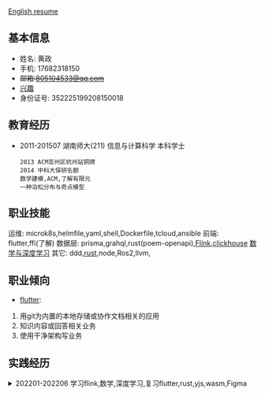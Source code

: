 [English resume](resume_html-en.md)
## 基本信息
+ 姓名: 黄政
+ 手机: 17682318150
+ ~~邮箱:805104533@qq.com~~
+ [兴趣](Interests.md)
+ 身份证号: 352225199208150018

## 教育经历
+ 2011-201507 湖南师大(211) 信息与计算科学 本科学士
  ```
  2013 ACM亚州区杭州站铜牌
  2014 中科大保研名额
  数学建模,ACM,了解有限元
  一种泊松分布与奇点模型
  ```
## 职业技能

运维: microk8s,helmfile,yaml,shell,Dockerfile,tcloud,ansible
前端: flutter,ffi(了解)
数据层: prisma,grahql,rust(poem-openapi),[Flink](system/flink/index.md),[clickhouse](https://t.bilibili.com/628873900377886761?spm_id_from=333.999.0.0)
[数学与深度学习](math/index.md)
其它: ddd,[rust](system/rust/index.md),node,Ros2,llvm,

## 职业倾向

* [flutter](ui/flutter/flutter_key.md):
1. 用git为内置的本地存储或协作文档相关的应用
2. 知识内容或回答相关业务
3. 使用干净架构写业务

## 实践经历

<details>
<summary>
202201-202206 学习flink,数学,深度学习,复习flutter,rust,yjs,wasm,Figma
</summary>
<pre>

<details>
<summary>
202108-202201 待业，在GitHub上的工作及其它
</summary>
<pre>
<code>
在GitHub上的工作:
1. domain-centric/documentation_builder: 用标记渲染出文档, 同时扫描所有的dart类
2. felangel/mason: 将多个文件打包成一个文件,反向过程中,能用变量渲染
3. invertase/melos: dart多项目脚本手架
4. RomanticEra/masonx: 对mason的扩展
5. huang12zheng/webrtc-action: 使用github action,通过补丁现有py脚本,构建二进制文件
6. flutterdata/flutter_data: 本地优先的状态管理工具,能自动初始化对象
7. RomanticEra/romantic_analysis: all_lint_rules_community的自定义静态检查
8. bxqm/dart_data_class_generator: 生成dartcode的vscode插件
9. felixblaschke/readme_helper 生成readmer的命令工具

其它:
1. openyurt(边缘云原生)在B站对每个会议进行总结
</code>
</pre>
</details>

<details>
<summary>
202108-202110 待业, 用28W金融投资及学习了解各行业
</summary>
<pre><code>
风电设备(海缆)
风电运营商(中广核新,三峡能源)
腾讯
</code></pre>
</details>

<details>
<summary>
202107-202108 待业, FFI 及运维
</summary>
<pre><code>
PR:
    microk8s, ZSH plug-in
课程:
    snap, appimage, flatpak
    CNCF,dqlite,containerd,microk8s,Ansible,sqlite3(with ffi)
ffi:
    libgit
以及一些和flutter相关的工作.
链接库生成比较困难,因为没有对应的机器
</code></pre>
</details>


<details>
<summary>
202105-202106 800台机器的运维(奇亚chia)[币价下跌,自动化完成,公司解散]
</summary>
<pre><code>
win:
    装机,人员培训,人员工作情况信息共享(用腾讯文档)
linux:
    人工设置固定IP,使用一些工具(sshpass, ansible, shell, swar (python) ) 实现开机P图,结束关机,结束人肉操作
    zabbix数据记录
    内核参数修改,去除保留空间,16T硬盘格式化设置,脚本挑包,NTFS转linux,依据性能数据验证实际结果,保护文件完整性,定时任务及状态驱动,任务优化,权衡项目推进与问题处理,清盘工作
其它:
    尝试MicroK8S来控制机器，但因为带宽限制,不适合此项目

</code></pre>
</details>

<details>
<summary>
202004-202105 待业, 金融数据分析
</summary>
<pre><code>
202104-202105  financial data analysis
    joinquant(python)
    标的过滤
        低市值 科创企业 主营信息
        现金流大增企业
        固定资产大增企业
    自建模型
        银行,保险
    行业了解: 叉车,碳纤维,风电,新能源发电,整车,谐波减速器
</code></pre>


<pre><code>
202012-202102, 协作文档相关
    fluidframework(编写中文文档,PR,生成docker image,sops,kafka,npm源,共识)
    thrift,grcp
202102-202103 学习新知识
    tidb, prisma2
    flutter(riverpod,navigator,ffi,easylocalization,fastlance,circleci,ferry,code_generate,dynamic_widget,adaptive_ui等)
    automerge(试着去rust2dart)
    arbify(翻译,现用i18n manager), gitpod
    vscode(dart-data-class-generator)
    qqbot for pcr(k8s,istio,python,nonebot2,go-cqhttp)
</code></pre>

<pre><code>
202010-202011, Graph Database选型及部署
    尝试在tidb使用kubebuilder
    helmfile
    nebula
    dgraph
</code></pre>

<pre><code>
202004-202010, 想成为一个运维工程师
    复习ML(大红豆小薏米+台大)
    openvpn中文文档
    k8s
    概率论与数理统计
    detectron2(目标检测外包项目)
</code></pre>
</details>

<details>
<summary>
202001-202004 待业, 重学ML 和 用10W金融投资
</summary>
<pre><code>
1. 深度学习,强化学习,知识图谱
2. 前端开发相关
   flutter
        share_list(想实现一个类似flutter_data的东西)
        了解material设计
        了解一些库kiwi, react, poll, loading_morelist, proxy_manager, getx,freezed,form_bloc
3. 金融投资
    类现金资产: 农业银行,中信建投
    盈利及成长预期: 万华化学
    困境反转: 春秋航空, 厦门空港
    因为便宜: 方大特钢,露天煤业,兖州煤业,火电
    芯片: 合盛硅业
</code></pre>
</details>

<details>
<summary>
201910-202001 链群(左象)(破产) flutter工程师
</summary>
<pre><code>
1. 进行300次 PR
2. 写一些包
ddd_flutter
share_list
3. 协助测试人员了解flutter,编写widget test
4. 尝试响应式设计
5. 尝试从fish_redux迁移到bloc

工作中实现的业务:
1. 重构登录(分离登录验证模块,支持微信)
2. 群组(没有分离出角色相关验证,状态太多(人员三种,群三种),没想到分9个类去写)

选择链群的原因是因为它介绍下一阶段会做内容,
以及flutter当时公司比较少
</code></pre>
</details>

<details>
<summary>
201905-201909 待业, 学习 flutter
</summary>
<pre><code>
1. 使用脚本读 json 来 生成fish_redux代码(为了左象的工作)
2. 了解一些项目flutter_wanandroid,graphql_flutter,bloc
选择flutter,因为其高效,原生跨端
</code></pre>
</details>

<details>
<summary>
201812-201905 待业, 用20W金融投资, 学习DDD及其它
</summary>
<pre><code>
1. 使用并优化201711-201802代码，
   然后再买万华化工、格力、保险、水泥、钢铁
2. 观看DDD2018会议
3. 用 angular,prisma1,graphql 来重建在201707-201711写的demo
</code></pre>
</details>


<details>
<summary>
201804-201811 待业, 学习AI及数据挖掘
</summary>
<pre><code>
1. 设计模式(ts)
2. 数据分析与挖掘实战
3. 深度学习
4. tensoflow
5. 机器学习基石(台大)
</code></pre>
</details>

<details>
<summary>
201711-201802 待业, 量化交易相关
</summary>
<pre><code>
joinquant(python)
1. 实现个股历史ROE计算,估值方法验证,大盘预测(抵扣价)
</code></pre>
</details>

<details>
<summary>
201707-201711 待业,  任务管理系统
</summary>
<pre><code>
技能: egg,angular
1. 我想用electron来实现跨设备
2. angular2 有依赖注入框架
</code></pre>
</details>


<details>
<summary>
201505-201707 杭州恒生电子 经纪业务运营平台UF20
</summary>
<pre><code>
1. 编写软件业务文档
2. 获取鼠标位置信息和识别控件，用于自动化测试(VB)。其本质是input->app->output
3. 灰盒测试(oracle,delphi,c++)
招聘时考试95分
</code></pre>
</details>
<details>
<summary>
201501-201505 中兴软创 图书订购系统
</summary>
<pre><code>
</code></pre>
.net,SQL
</details>

## 自我评价
```
责任心强,碰到困难,乐于研究和收集信息,能独立解决碰到的技术问题
不喜欢可替代的重复劳动,会选择一些方法替代.希望做一些有长远意义的事
良好的英文阅读能力
```

## 遗忘技能
```
angular,zorro,ant
一些经典算法
traefik,sentry,crdt,ot算法
ML,CPM-Distill,vscode-plugin
kubebuilder,node,tidb
```
